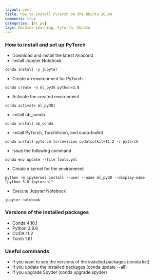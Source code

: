 ```yaml
---
layout: post
title: How to install PyTorch on the Ubuntu 20.04
comments: true
categories: [ml_py]
tags: Machine Learning, PyTorch, Ubuntu
---
```


### How to install and set up PyTorch

- Download and install the latest Anacond
- Install Jupyter Notebook

```
conda install -y jupyter
```

- Create an environment for PyTorch

```
conda create -n ml_py38 python=3.8
```

- Activate the created environment

```
conda activate ml_py38)
```

- Install nb_conda

```
conda install nb_conda
```

- Install PyTorch, TorchVision, and cuda-toolkit

```
conda install pytorch torchvision cudatoolkit=11.2 -c pytorch
```

- Issue the following command

```
conda env update --file tools.yml
```

- Create a kernel for the environment

```
python -m ipykernel install --user --name ml_py38 --display-name "python 3.8 (pytorch)"
```

- Execute Jupyter Notebook
```
jupyter notebook
```

### Versions of the installed packages

- Conda 4,10.1
- Python 3.8.8
- CUDA 11.2
- Torch 1.81

### Useful commands

- If you want to see the versions of the installed packages (conda list)
- If you update the installed packages (conda update --all)
- If you upgrade Spyder (conda upgrade spyder)
